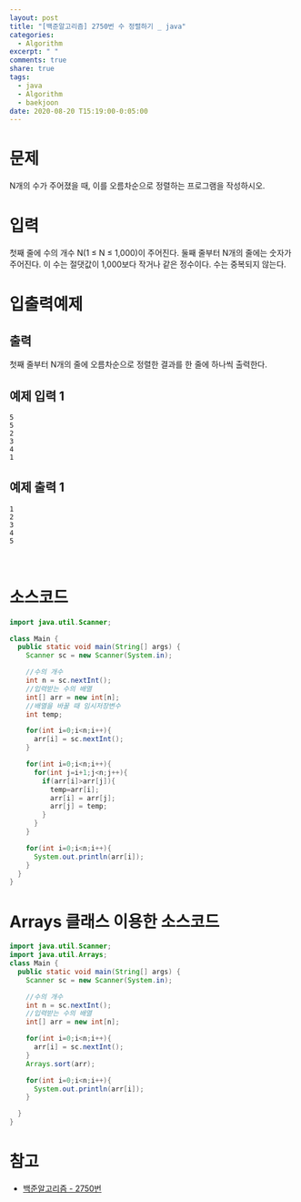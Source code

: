 ```yaml
---
layout: post
title: "[백준알고리즘] 2750번 수 정렬하기 _ java"
categories:
  - Algorithm
excerpt: " "
comments: true
share: true
tags:
  - java
  - Algorithm
  - baekjoon
date: 2020-08-20 T15:19:00-0:05:00
---
```


# 문제

N개의 수가 주어졌을 때, 이를 오름차순으로 정렬하는 프로그램을 작성하시오.<br/>

# 입력

첫째 줄에 수의 개수 N(1 ≤ N ≤ 1,000)이 주어진다. 둘째 줄부터 N개의 줄에는 숫자가 주어진다. 이 수는 절댓값이 1,000보다 작거나 같은 정수이다. 수는 중복되지 않는다.<br/>

# 입출력예제

## 출력

첫째 줄부터 N개의 줄에 오름차순으로 정렬한 결과를 한 줄에 하나씩 출력한다.

## 예제 입력 1

```
5
5
2
3
4
1
```

## 예제 출력 1

```
1
2
3
4
5
```

<br/>

# 소스코드

```java
import java.util.Scanner;

class Main {
  public static void main(String[] args) {
    Scanner sc = new Scanner(System.in);

    //수의 개수
    int n = sc.nextInt();
    //입력받는 수의 배열
    int[] arr = new int[n];
    //배열을 바꿀 때 임시저장변수
    int temp;

    for(int i=0;i<n;i++){
      arr[i] = sc.nextInt();
    }

    for(int i=0;i<n;i++){
      for(int j=i+1;j<n;j++){
        if(arr[i]>arr[j]){
          temp=arr[i];
          arr[i] = arr[j];
          arr[j] = temp;
        }
      }
    }

    for(int i=0;i<n;i++){
      System.out.println(arr[i]);
    }
  }
}
```

# Arrays 클래스 이용한 소스코드

```java
import java.util.Scanner;
import java.util.Arrays;
class Main {
  public static void main(String[] args) {
    Scanner sc = new Scanner(System.in);

    //수의 개수
    int n = sc.nextInt();
    //입력받는 수의 배열
    int[] arr = new int[n];

    for(int i=0;i<n;i++){
      arr[i] = sc.nextInt();
    }
    Arrays.sort(arr);

    for(int i=0;i<n;i++){
      System.out.println(arr[i]);
    }

  }
}
```

# 참고

- [백준알고리즘 - 2750번](https://www.acmicpc.net/problem/2750)
